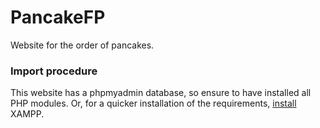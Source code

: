 # PancakeFP
Website for the order of pancakes.

### Import procedure
This website has a phpmyadmin database, so ensure to have installed all PHP modules. Or, for a quicker installation of the requirements, [install](https://www.apachefriends.org/download.html) XAMPP.

